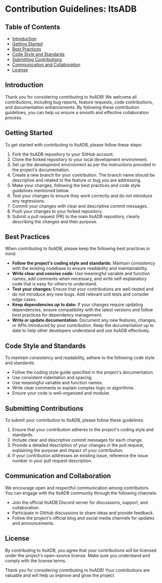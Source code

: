 # Contribution Guidelines: ItsADB

## Table of Contents

- [Introduction](#introduction)
- [Getting Started](#getting-started)
- [Best Practices](#best-practices)
- [Code Style and Standards](#code-style-and-standards)
- [Submitting Contributions](#submitting-contributions)
- [Communication and Collaboration](#communication-and-collaboration)
- [License](#license)

## Introduction

Thank you for considering contributing to ItsADB! We welcome all contributions, including bug reports, feature requests, code contributions, and documentation enhancements. By following these contribution guidelines, you can help us ensure a smooth and effective collaboration process.

## Getting Started

To get started with contributing to ItsADB, please follow these steps:

1. Fork the ItsADB repository to your GitHub account.
2. Clone the forked repository to your local development environment.
3. Set up the development environment as per the instructions provided in the project's documentation.
4. Create a new branch for your contribution. The branch name should be descriptive and related to the feature or bug you are addressing.
5. Make your changes, following the best practices and code style guidelines mentioned below.
6. Test your changes to ensure they work correctly and do not introduce any regressions.
7. Commit your changes with clear and descriptive commit messages.
8. Push your changes to your forked repository.
9. Submit a pull request (PR) to the main ItsADB repository, clearly describing the changes and their purpose.

## Best Practices

When contributing to ItsADB, please keep the following best practices in mind:

- **Follow the project's coding style and standards:** Maintain consistency with the existing codebase to ensure readability and maintainability.
- **Write clear and concise code:** Use meaningful variable and function names, add comments when necessary, and write self-explanatory code that is easy for others to understand.
- **Test your changes:** Ensure that your contributions are well-tested and do not introduce any new bugs. Add relevant unit tests and consider edge cases.
- **Keep dependencies up to date:** If your changes require updating dependencies, ensure compatibility with the latest versions and follow best practices for dependency management.
- **Write or update documentation:** Document any new features, changes, or APIs introduced by your contribution. Keep the documentation up to date to help other developers understand and use ItsADB effectively.

## Code Style and Standards

To maintain consistency and readability, adhere to the following code style and standards:

- Follow the coding style guide specified in the project's documentation.
- Use consistent indentation and spacing.
- Use meaningful variable and function names.
- Write clear comments to explain complex logic or algorithms.
- Ensure your code is well-organized and modular.

## Submitting Contributions

To submit your contribution to ItsADB, please follow these guidelines:

1. Ensure that your contribution adheres to the project's coding style and standards.
2. Include clear and descriptive commit messages for each change.
3. Provide a detailed description of your changes in the pull request, explaining the purpose and impact of your contribution.
4. If your contribution addresses an existing issue, reference the issue number in your pull request description.

## Communication and Collaboration

We encourage open and respectful communication among contributors. You can engage with the ItsADB community through the following channels:

- Join the official ItsADB Discord server for discussions, support, and collaboration.
- Participate in GitHub discussions to share ideas and provide feedback.
- Follow the project's official blog and social media channels for updates and announcements.

## License

By contributing to ItsADB, you agree that your contributions will be licensed under the project's open-source license. Make sure you understand and comply with the license terms.

Thank you for considering contributing to ItsADB! Your contributions are valuable and will help us improve and grow the project.
